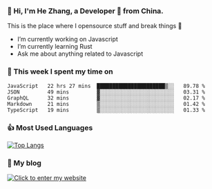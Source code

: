 ### 👋 Hi, I'm He Zhang, a Developer 🚀 from China.

This is the place where I opensource stuff and break things :rofl:

- I’m currently working on Javascript
- I’m currently learning Rust
- Ask me about anything related to Javascript

### 💪 This week I spent my time on 
<!--START_SECTION:waka-->
```text
JavaScript   22 hrs 27 mins  ██████████████████████▒░░   89.78 % 
JSON         49 mins         ▓░░░░░░░░░░░░░░░░░░░░░░░░   03.31 % 
GraphQL      32 mins         ▓░░░░░░░░░░░░░░░░░░░░░░░░   02.17 % 
Markdown     21 mins         ▒░░░░░░░░░░░░░░░░░░░░░░░░   01.42 % 
TypeScript   19 mins         ▒░░░░░░░░░░░░░░░░░░░░░░░░   01.33 % 
```
<!--END_SECTION:waka-->

### 👍 Most Used Languages
[![Top Langs](https://github-readme-stats.vercel.app/api/top-langs/?username=zhanghecool&layout=compact)](https://zhanghe.cool)

### 🌈 My blog 
[![Click to enter my website](https://cdn.jsdelivr.net/gh/zhanghecool/assets/images/gif/zhanghecools.gif)](https://zhanghe.cool)
